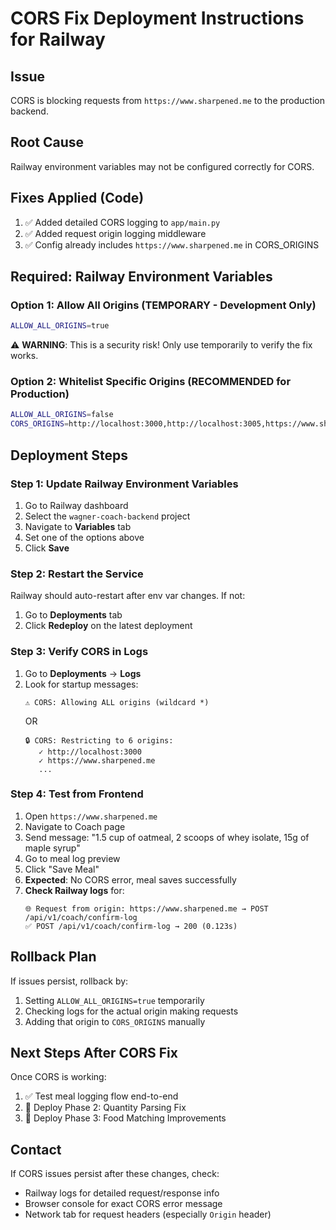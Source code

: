 # CORS Fix Deployment Instructions for Railway

## Issue
CORS is blocking requests from `https://www.sharpened.me` to the production backend.

## Root Cause
Railway environment variables may not be configured correctly for CORS.

## Fixes Applied (Code)
1. ✅ Added detailed CORS logging to `app/main.py`
2. ✅ Added request origin logging middleware
3. ✅ Config already includes `https://www.sharpened.me` in CORS_ORIGINS

## Required: Railway Environment Variables

### Option 1: Allow All Origins (TEMPORARY - Development Only)
```bash
ALLOW_ALL_ORIGINS=true
```
⚠️ **WARNING**: This is a security risk! Only use temporarily to verify the fix works.

### Option 2: Whitelist Specific Origins (RECOMMENDED for Production)
```bash
ALLOW_ALL_ORIGINS=false
CORS_ORIGINS=http://localhost:3000,http://localhost:3005,https://www.sharpened.me,https://sharpened.me,https://wagner-coach-clean.vercel.app,https://wagner-coach.vercel.app
```

## Deployment Steps

### Step 1: Update Railway Environment Variables
1. Go to Railway dashboard
2. Select the `wagner-coach-backend` project
3. Navigate to **Variables** tab
4. Set one of the options above
5. Click **Save**

### Step 2: Restart the Service
Railway should auto-restart after env var changes. If not:
1. Go to **Deployments** tab
2. Click **Redeploy** on the latest deployment

### Step 3: Verify CORS in Logs
1. Go to **Deployments** → **Logs**
2. Look for startup messages:
   ```
   ⚠️ CORS: Allowing ALL origins (wildcard *)
   ```
   OR
   ```
   🔒 CORS: Restricting to 6 origins:
      ✓ http://localhost:3000
      ✓ https://www.sharpened.me
      ...
   ```

### Step 4: Test from Frontend
1. Open `https://www.sharpened.me`
2. Navigate to Coach page
3. Send message: "1.5 cup of oatmeal, 2 scoops of whey isolate, 15g of maple syrup"
4. Go to meal log preview
5. Click "Save Meal"
6. **Expected**: No CORS error, meal saves successfully
7. **Check Railway logs** for:
   ```
   🌐 Request from origin: https://www.sharpened.me → POST /api/v1/coach/confirm-log
   ✅ POST /api/v1/coach/confirm-log → 200 (0.123s)
   ```

## Rollback Plan
If issues persist, rollback by:
1. Setting `ALLOW_ALL_ORIGINS=true` temporarily
2. Checking logs for the actual origin making requests
3. Adding that origin to `CORS_ORIGINS` manually

## Next Steps After CORS Fix
Once CORS is working:
1. ✅ Test meal logging flow end-to-end
2. 🔄 Deploy Phase 2: Quantity Parsing Fix
3. 🔄 Deploy Phase 3: Food Matching Improvements

## Contact
If CORS issues persist after these changes, check:
- Railway logs for detailed request/response info
- Browser console for exact CORS error message
- Network tab for request headers (especially `Origin` header)
